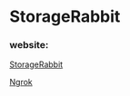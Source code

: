 # StorageRabbit
### website:

[StorageRabbit](http://storagerabbit.ml/)

[Ngrok](https://0ae3a8c8f229.in.ngrok.io/)
